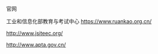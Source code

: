 





官网

工业和信息化部教育与考试中心 https://www.ruankao.org.cn/

http://www.jsiteec.org/

http://www.apta.gov.cn/